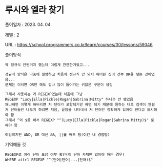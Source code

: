 # 루시와 엘라 찾기
풀이일자 : 2023. 04. 04.  
    
레벨 : 2    

URL : https://school.programmers.co.kr/learn/courses/30/lessons/59046
    
풀이방식    

    웨 정규식 안된거지 했는데 더럽게 깐깐한거였고...

    정규식 방식은 나중에 설명하고 처음에 정규식 안 되서 해버린 짓이 전부 OR을 넣는 것이었음...
    문제는 이러면 OR만 해도 겁나 많이 들어가는 귀찮은 구문이 생김

    그래서 사용하는 게 REGEXP였는데 처음에 그냥
    REGEXP "Lucy|Ella|Pickle|Rogan|Sabrina|Mitty" 하니까 안 됐었음
    왜냐하면 이렇게 해버리면 저 단어가 포함되기만 하면 되기 때문에 원하는 대로 검색이 안됨
    저 단어들만 나오게 하려면 처음, 끝임을 나타내서 저 단어만 정확하게 있어야 한다고 표시해야 함
    그래서 ^와 $를 써서 REGEXP "^(Lucy|Ella|Pickle|Rogan|Sabrina|Mitty)$" 로 해야 함

    여담이지만 AND, OR 대신 &&, ||를 써도 됨(이건 내 경험담)

기억해둘 것  
    
    REGEXP로 여러 단어 포함 여부 확인(이 단어 자체만 있어야 하는 경우)
    WHERE attr1 REGEXP "^(단어|단어|...|단어)$"